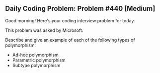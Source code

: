 ## Daily Coding Problem: Problem #440 [Medium]

Good morning! Here's your coding interview problem for today.

This problem was asked by Microsoft.

Describe and give an example of each of the following types of polymorphism:

- Ad-hoc polymorphism
- Parametric polymorphism
- Subtype polymorphism

